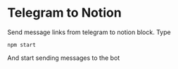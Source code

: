 # Telegram to Notion

Send message links from telegram to notion block. Type

```
npm start
```

And start sending messages to the bot
